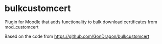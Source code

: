 # bulkcustomcert
Plugin for Moodle that adds functionality to bulk download certificates from mod_customcert

Based on the code from https://github.com/GonDragon/bulkcustomcert



